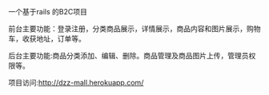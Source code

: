 一个基于rails 的B2C项目


前台主要功能：登录注册，分类商品展示，详情展示，商品内容和图片展示，购物车，收获地址，订单等。


后台主要功能:商品分类添加、编辑、删除。商品管理及商品图片上传，管理员权限等。  


项目访问:http://dzz-mall.herokuapp.com/


